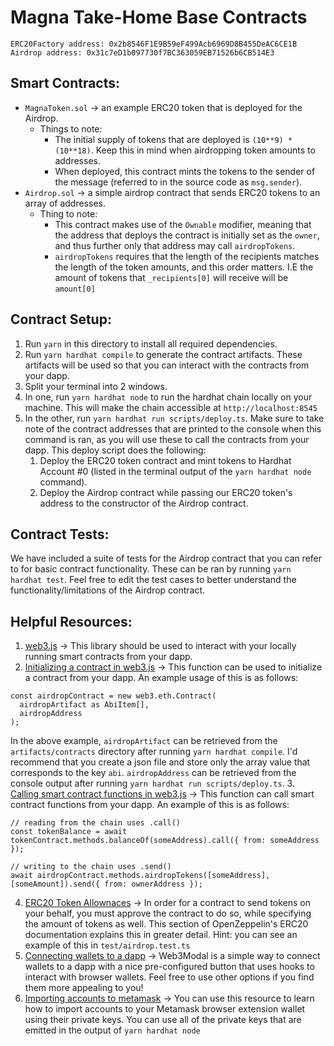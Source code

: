 # Magna Take-Home Base Contracts

```
ERC20Factory address: 0x2b8546F1E9B59eF499Acb6969D8B455DeAC6CE1B
Airdrop address: 0x31c7eD1b097730f7BC363059EB71526b6CB514E3
```

## Smart Contracts:
- `MagnaToken.sol` -> an example ERC20 token that is deployed for the Airdrop.
  - Things to note:
    - The initial supply of tokens that are deployed is `(10**9) * (10**18)`. Keep this in mind when airdropping token amounts to addresses.
    - When deployed, this contract mints the tokens to the sender of the message (referred to in the source code as `msg.sender`).
- `Airdrop.sol` -> a simple airdrop contract that sends ERC20 tokens to an array of addresses.
  - Thing to note:
    - This contract makes use of the `Ownable` modifier, meaning that the address that deploys the contract is initially set as the `owner`, and thus further only that address may call `airdropTokens`.
    - `airdropTokens` requires that the length of the recipients matches the length of the token amounts, and this order matters. I.E the amount of tokens that `_recipients[0]` will receive will be `amount[0]`

## Contract Setup:
1. Run `yarn` in this directory to install all required dependencies.
2. Run `yarn hardhat compile` to generate the contract artifacts. These artifacts will be used so that you can interact with the contracts from your dapp.
3. Split your terminal into 2 windows. 
4. In one, run `yarn hardhat node` to run the hardhat chain locally on your machine. This will make the chain accessible at `http://localhost:8545`
5. In the other, run `yarn hardhat run scripts/deploy.ts`. Make sure to take note of the contract addresses that are printed to the console when this command is ran, as you will use these to call the contracts from your dapp. This deploy script does the following:
   1. Deploy the ERC20 token contract and mint tokens to Hardhat Account #0 (listed in the terminal output of the `yarn hardhat node` command).
   2. Deploy the Airdrop contract while passing our ERC20 token's address to the constructor of the Airdrop contract.

## Contract Tests:
We have included a suite of tests for the Airdrop contract that you can refer to for basic contract functionality. These can be ran by running `yarn hardhat test`. Feel free to edit the test cases to better understand the functionality/limitations of the Airdrop contract.

## Helpful Resources:
1. [web3.js](https://web3js.readthedocs.io/en/v1.8.0/) -> This library should be used to interact with your locally running smart contracts from your dapp.
2. [Initializing a contract in web3.js](https://web3js.readthedocs.io/en/v1.2.11/web3-eth-contract.html#new-contract) -> This function can be used to initialize a contract from your dapp. An example usage of this is as follows:

```
const airdropContract = new web3.eth.Contract(
  airdropArtifact as AbiItem[],
  airdropAddress
);
```
In the above example, `airdropArtifact` can be retrieved from the `artifacts/contracts` directory after running `yarn hardhat compile`. I'd recommend that you create a json file and store only the array value that corresponds to the key `abi`. `airdropAddress` can be retrieved from the console output after running `yarn hardhat run scripts/deploy.ts`.
3. [Calling smart contract functions in web3.js](https://web3js.readthedocs.io/en/v1.2.11/web3-eth-contract.html#id26) -> This function can call smart contract functions from your dapp. An example of this is as follows:

```
// reading from the chain uses .call()
const tokenBalance = await tokenContract.methods.balanceOf(someAddress).call({ from: someAddress });

// writing to the chain uses .send()
await airdropContract.methods.airdropTokens([someAddress], [someAmount]).send({ from: ownerAddress });
```
4. [ERC20 Token Allownaces](https://docs.openzeppelin.com/contracts/2.x/api/token/erc20#IERC20-allowance-address-address-) -> In order for a contract to send tokens on your behalf, you must approve the contract to do so, while specifying the amount of tokens as well. This section of OpenZeppelin's ERC20 documentation explains this in greater detail. Hint: you can see an example of this in `test/airdrop.test.ts`
5. [Connecting wallets to a dapp](https://github.com/WalletConnect/web3modal/blob/V2/docs/react.md) -> Web3Modal is a simple way to connect wallets to a dapp with a nice pre-configured button that uses hooks to interact with browser wallets. Feel free to use other options if you find them more appealing to you!
6. [Importing accounts to metamask](https://metamask.zendesk.com/hc/en-us/articles/360015489331-How-to-import-an-account) -> You can use this resource to learn how to import accounts to your Metamask browser extension wallet using their private keys. You can use all of the private keys that are emitted in the output of `yarn hardhat node`
